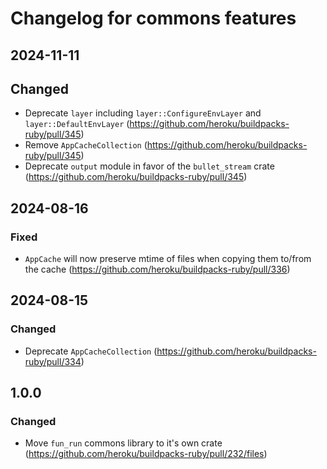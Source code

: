 # Changelog for commons features

## 2024-11-11

## Changed

- Deprecate `layer` including `layer::ConfigureEnvLayer` and `layer::DefaultEnvLayer` (https://github.com/heroku/buildpacks-ruby/pull/345)
- Remove `AppCacheCollection` (https://github.com/heroku/buildpacks-ruby/pull/345)
- Deprecate `output` module in favor of the `bullet_stream` crate (https://github.com/heroku/buildpacks-ruby/pull/345)

## 2024-08-16

### Fixed

- `AppCache` will now preserve mtime of files when copying them to/from the cache (https://github.com/heroku/buildpacks-ruby/pull/336)

## 2024-08-15

### Changed

- Deprecate `AppCacheCollection` (https://github.com/heroku/buildpacks-ruby/pull/334)

## 1.0.0

### Changed

- Move `fun_run` commons library to it's own crate (https://github.com/heroku/buildpacks-ruby/pull/232/files)
